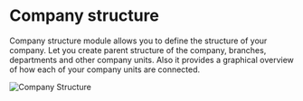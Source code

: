# Company structure

Company structure module allows you to define the structure of your company. Let you create parent structure of the company, branches, departments and other company units. Also it provides a graphical overview of how each of your company units are connected.

![Company Structure](https://icehrm.s3.amazonaws.com/images/blog-images/Company_stucture.png)

## 



